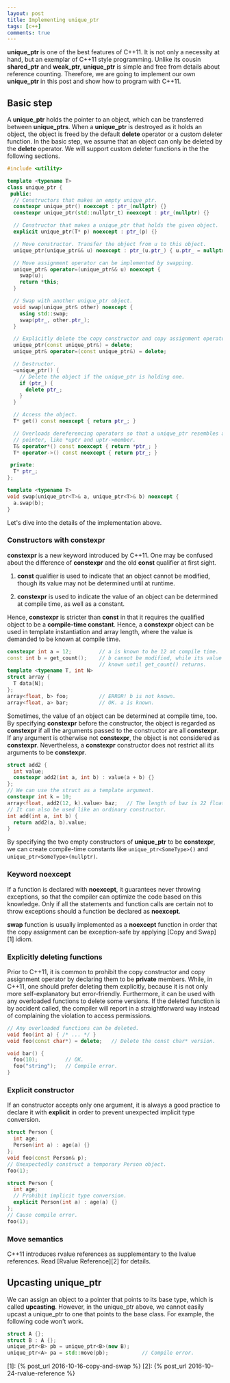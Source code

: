```yaml
---
layout: post
title: Implementing unique_ptr
tags: [c++]
comments: true
---
```


**unique_ptr** is one of the best features of C++11. It is not only a necessity
at hand, but an exemplar of C++11 style programming. Unlike its cousin
**shared\_ptr** and **weak\_ptr**, **unique\_ptr** is simple and free from
details about reference counting. Therefore, we are going to implement our own
**unique\_ptr** in this post and show how to program with C++11.

<!--more-->

## Basic step ##

A **unique\_ptr** holds the pointer to an object, which can be transferred
between **unique\_ptrs**. When a **unique\_ptr** is destroyed as it holds an
object, the object is freed by the default **delete** operator or a custom
deleter function. In the basic step, we assume that an object can only be
deleted by the **delete** operator. We will support custom deleter functions in
the the following sections.

```c++
#include <utility>

template <typename T>
class unique_ptr {
 public:
  // Constructors that makes an empty unique_ptr.
  constexpr unique_ptr() noexcept : ptr_(nullptr) {}
  constexpr unique_ptr(std::nullptr_t) noexcept : ptr_(nullptr) {}

  // Constructor that makes a unique_ptr that holds the given object.
  explicit unique_ptr(T* p) noexcept : ptr_(p) {}

  // Move constructor. Transfer the object from u to this object.
  unique_ptr(unique_ptr&& u) noexcept : ptr_(u.ptr_) { u.ptr_ = nullptr; }

  // Move assignment operator can be implemented by swapping.
  unique_ptr& operator=(unique_ptr&& u) noexcept {
    swap(u);
    return *this;
  }

  // Swap with another unique_ptr object.
  void swap(unique_ptr& other) noexcept {
    using std::swap;
    swap(ptr_, other.ptr_);
  }

  // Explicitly delete the copy constructor and copy assignment operator.
  unique_ptr(const unique_ptr&) = delete;
  unique_ptr& operator=(const unique_ptr&) = delete;

  // Destructor.
  ~unique_ptr() {
    // Delete the object if the unique_ptr is holding one.
    if (ptr_) {
      delete ptr_;
    }
  }

  // Access the object.
  T* get() const noexcept { return ptr_; }

  // Overloads dereferencing operators so that a unique_ptr resembles a raw
  // pointer, like *uptr and uptr->member.
  T& operator*() const noexcept { return *ptr_; }
  T* operator->() const noexcept { return ptr_; }

 private:
  T* ptr_;
};

template <typename T>
void swap(unique_ptr<T>& a, unique_ptr<T>& b) noexcept {
  a.swap(b);
}
```

Let's dive into the details of the implementation above.

### Constructors with constexpr ###

**constexpr** is a new keyword introduced by C++11. One may be confused about
the difference of **constexpr** and the old **const** qualifier at first sight.

1. **const** qualifier is used to indicate that an object cannot be modified,
   though its value may not be determined until at runtime.

2. **constexpr** is used to indicate the value of an object can be determined at
   compile time, as well as a constant.
   
Hence, **constexpr** is stricter than **const** in that it requires the
qualified object to be a **compile-time constant**. Hence, a **constexpr**
object can be used in template instantiation and array length, where the value
is demanded to be known at compile time.

```c++
constexpr int a = 12;         // a is known to be 12 at compile time.
const int b = get_count();    // b cannot be modified, while its value won't be
                              // known until get_count() returns.
template <typename T, int N>
struct array {
  T data[N];
};
array<float, b> foo;          // ERROR! b is not known.
array<float, a> bar;          // OK. a is known.
```

Sometimes, the value of an object can be determined at compile time, too. By
specifying **constexpr** before the constructor, the object is regarded as
**constexpr** if all the arguments passed to the constructor are all
**constexpr**. If any argument is otherwise not **constexpr**, the object is not
considered as **constexpr**. Nevertheless, a **constexpr** constructor does not
restrict all its arguments to be **constexpr**.

```c++
struct add2 {
  int value;
  constexpr add2(int a, int b) : value(a + b) {}
};
// We can use the struct as a template argument.
constexpr int k = 10;
array<float, add2(12, k).value> baz;   // The length of baz is 22 floats.
// It can also be used like an ordinary constructor.
int add(int a, int b) {
  return add2(a, b).value;
}
```

By specifying the two empty constructors of **unique\_ptr** to be **constexpr**,
we can create compile-time constants like `unique_ptr<SomeType>()` and
`unique_ptr<SomeType>(nullptr)`.

### Keyword noexcept ###

If a function is declared with **noexcept**, it guarantees never throwing
exceptions, so that the compiler can optimize the code based on this knowledge.
Only if all the statements and function calls are certain not to throw
exceptions should a function be declared as **noexcept**.

**swap** function is usually implemented as a **noexcept** function in order
that the copy assignment can be exception-safe by applying [Copy and Swap][1]
idiom.

### Explicitly deleting functions ###

Prior to C++11, it is common to prohibit the copy constructor and copy
assignment operator by declaring them to be **private** members. While, in
C++11, one should prefer deleting them explicitly, because it is not only more
self-explanatory but error-friendly. Furthermore, it can be used with any
overloaded functions to delete some versions. If the deleted function is by
accident called, the compiler will report in a straightforward way instead of
complaining the violation to access permissions.

```c++
// Any overloaded functions can be deleted.
void foo(int a) { /* ... */ }
void foo(const char*) = delete;   // Delete the const char* version.

void bar() {
  foo(10);         // OK.
  foo("string");   // Compile error.
}
```

### Explicit constructor ###

If an constructor accepts only one argument, it is always a good practice to
declare it with **explicit** in order to prevent unexpected implicit type
conversion.

```c++
struct Person {
  int age;
  Person(int a) : age(a) {}
};
void foo(const Person& p);
// Unexpectedly construct a temporary Person object.
foo(1);

struct Person {
  int age;
  // Prohibit implicit type conversion.
  explicit Person(int a) : age(a) {}
};
// Cause compile error.
foo(1);
```
### Move semantics ###

C++11 introduces rvalue references as supplementary to the lvalue references.
Read [Rvalue Reference][2] for details.

## Upcasting unique\_ptr ##

We can assign an object to a pointer that points to its base type, which is
called **upcasting**. However, in the unique\_ptr above, we cannot easily upcast
a unique\_ptr to one that points to the base class. For example, the following
code won't work.

```c++
struct A {};
struct B : A {};
unique_ptr<B> pb = unique_ptr<B>(new B);
unique_ptr<A> pa = std::move(pb);           // Compile error.
```

[1]: {% post_url 2016-10-16-copy-and-swap %}
[2]: {% post_url 2016-10-24-rvalue-reference %}
